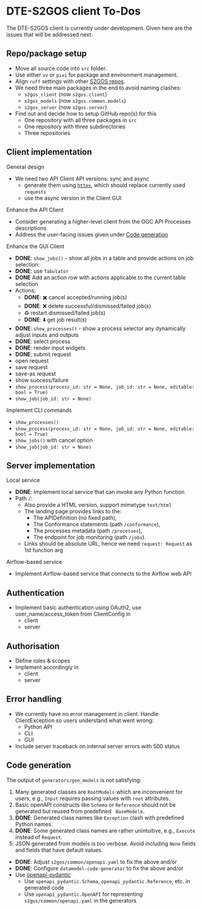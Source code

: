 # DTE-S2GOS client To-Dos

The DTE-S2GOS client is currently under development.
Given here are the issues that will be addressed next.

## Repo/package setup

* Move all source code into `src` folder.
* Use either `uv` or `pixi` for package and environment management.
* Align `ruff` settings with other [S2GOS repos](https://github.com/s2gos-dev).
* We need three main packages in the end to avoid naming clashes:
  - `s2gos_client` (now `s2gos.client`)
  - `s2gos_models` (now `s2gos.common.models`)
  - `s2gos_server` (now `s2gos.server`)
* Find out and decide how to setup GitHub repo(s) for this
  - One repository with all three packages in `src`
  - One repository with three subdirectories
  - Three repositories 

## Client implementation

General design

- We need two API Client API versions: sync and async
  - generate them using [`httpx`](https://github.com/encode/httpx), which 
    should replace currently used `requests`
  - use the async version in the Client GUI 

Enhance the API Client

- Consider generating a higher-level client from the 
  OGC API Processes descriptions
- Address the user-facing issues given under [Code generation](#code_generation)

Enhance the GUI Client

-  **DONE**: `show_jobs()` - show all jobs in a table and provide actions on job selection: 
  - **DONE**: use `Tabulator`
  - **DONE** Add an action row with actions applicable to the current table selection
  - Actions:
    - **DONE**: ✖️ cancel accepted/running job(s)
    - **DONE**: ❌ delete successful/dismissed/failed job(s)
    - ♻️️ restart dismissed/failed job(s)
    - **DONE**: ⬇️ get job result(s)
-  **DONE**: `show_processes()` - show a process selector any dynamically adjust 
  inputs and outputs
  - **DONE**: select process
  - **DONE**: render input widgets
  - **DONE**: submit request
  - open request 
  - save request 
  - save-as request
  - show success/failure
- `show_process(process_id: str = None, job_id: str = None, editable: bool = True)`
- `show_job(job_id: str = None)`

Implement CLI commands
- `show_processes()`
- `show_process(process_id: str = None, job_id: str = None, editable: bool = True)`
- `show_jobs()` with cancel option
- `show_job(job_id: str = None)`

## Server implementation

Local service

- **DONE**: Implement local service that can invoke any Python function
- Path `/`:
  - Also provide a HTML version, support mimetype `text/html`
  - The landing page provides links to the:
    * The APIDefinition (no fixed path),
    * The Conformance statements (path `/conformance`),
    * The processes metadata (path `/processes`),
    * The endpoint for job monitoring (path `/jobs`).
  - Links should be absolute URL, hence we need `request: Request` as 1st function arg

Airflow-based service

- Implement Airflow-based service that connects to the Airflow web API

## Authentication

* Implement basic authentication using OAuth2, 
  use user_name/access_token from ClientConfig in
  - client 
  - server

## Authorisation

* Define roles & scopes
* Implement accordingly in
  - client 
  - server

## Error handling

* We currently have no error management in client. 
  Handle ClientException so users understand what went wrong:
  - Python API
  - CLI
  - GUI
* Include server traceback on internal server errors with 500 status

## Code generation

The output of `generators/gen_models` is not satisfying: 

1. Many generated classes are `RootModels` which are inconvenient for users, e.g.,
   `Input` requires passing values with `root` attributes.
2. Basic openAPI constructs like `Schema` or `Reference` should not be  
   generated but reused from predefined ` BaseModel`s.
3. **DONE**: Generated class names like `Exception` clash with predefined Python names.
4. **DONE**: Some generated class names are rather unintuitive, e.g., 
   `Execute` instead of `Request`.
5. JSON generated from models is too verbose. Avoid including `None` fields and 
   fields that have default values.

- **DONE**: Adjust `s2gos/common/openapi.yaml` to fix the above and/or
- **DONE**: Configure `datamodel-code-generator` to fix the above and/or
- Use [openapi-pydantic](https://github.com/mike-oakley/openapi-pydantic)
  - Use `openapi_pydantic.Schema`, `openapi_pydantic.Reference`, etc. in generated code
  - Use `openapi_pydantic.OpenAPI` for representing `s2gos/common/openapi.yaml` in 
    the generators

